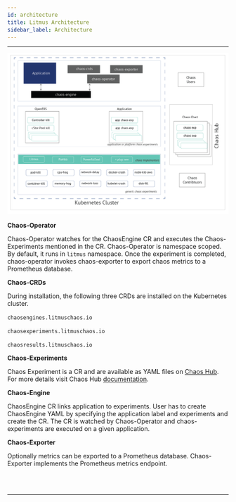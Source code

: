 ```yaml
---
id: architecture 
title: Litmus Architecture
sidebar_label: Architecture 
---
```

<hr>

<img src="/docs/assets/architecture.png" width="800">

**Chaos-Operator**

Chaos-Operator watches for the ChaosEngine CR and executes the Chaos-Experiments mentioned in the CR. Chaos-Operator is namespace scoped. By default, it runs in `litmus` namespace. Once the experiment is completed, chaos-operator invokes chaos-exporter to export chaos metrics to a Prometheus database. 

**Chaos-CRDs**

During installation, the following three CRDs are installed on the Kubernetes cluster. 

`chaosengines.litmuschaos.io`

`chaosexperiments.litmuschaos.io`

`chaosresults.litmuschaos.io`



**Chaos-Experiments**

Chaos Experiment is a CR and are available as YAML files on <a href=" https://hub.litmuschaos.io" target="_blank">Chaos Hub</a>. For more details visit Chaos Hub [documentation](chaoshub.md).



**Chaos-Engine**

ChaosEngine CR links application to experiments. User has to create ChaosEngine YAML by specifying the application label and experiments and create the CR. The CR is watched by Chaos-Operator and chaos-experiments are executed on a given application. 



**Chaos-Exporter**

Optionally metrics can be exported to a Prometheus database. Chaos-Exporter implements the  Prometheus metrics endpoint. 



<br>

<br>

<hr>

<br>

<br>


